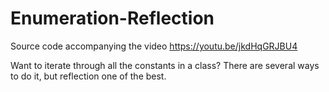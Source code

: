 # Enumeration-Reflection
Source code accompanying the video https://youtu.be/jkdHqGRJBU4

Want to iterate through all the constants in a class? There are several ways to do it, but reflection one of the best.
